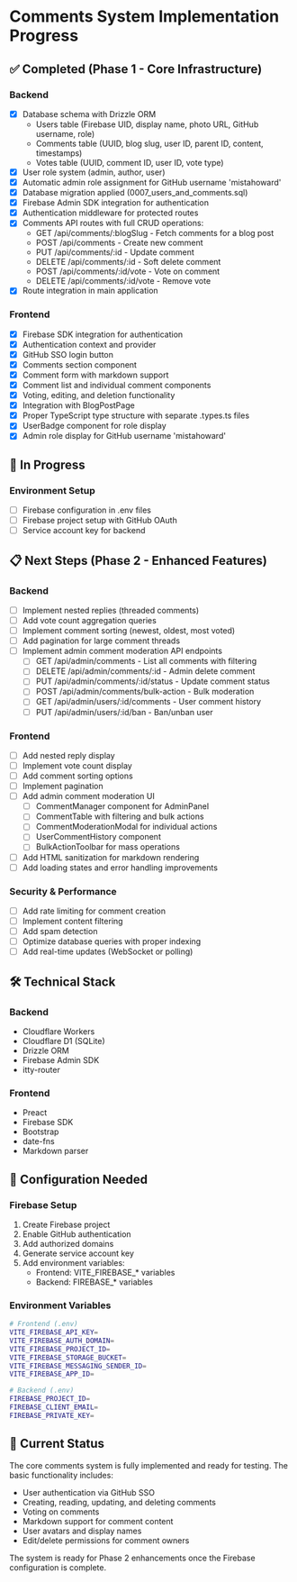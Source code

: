 # Comments System Implementation Progress

## ✅ Completed (Phase 1 - Core Infrastructure)

### Backend
- [x] Database schema with Drizzle ORM
  - Users table (Firebase UID, display name, photo URL, GitHub username, role)
  - Comments table (UUID, blog slug, user ID, parent ID, content, timestamps)
  - Votes table (UUID, comment ID, user ID, vote type)
- [x] User role system (admin, author, user)
- [x] Automatic admin role assignment for GitHub username 'mistahoward'
- [x] Database migration applied (0007_users_and_comments.sql)
- [x] Firebase Admin SDK integration for authentication
- [x] Authentication middleware for protected routes
- [x] Comments API routes with full CRUD operations:
  - GET /api/comments/:blogSlug - Fetch comments for a blog post
  - POST /api/comments - Create new comment
  - PUT /api/comments/:id - Update comment
  - DELETE /api/comments/:id - Soft delete comment
  - POST /api/comments/:id/vote - Vote on comment
  - DELETE /api/comments/:id/vote - Remove vote
- [x] Route integration in main application

### Frontend
- [x] Firebase SDK integration for authentication
- [x] Authentication context and provider
- [x] GitHub SSO login button
- [x] Comments section component
- [x] Comment form with markdown support
- [x] Comment list and individual comment components
- [x] Voting, editing, and deletion functionality
- [x] Integration with BlogPostPage
- [x] Proper TypeScript type structure with separate .types.ts files
- [x] UserBadge component for role display
- [x] Admin role display for GitHub username 'mistahoward'

## 🔄 In Progress

### Environment Setup
- [ ] Firebase configuration in .env files
- [ ] Firebase project setup with GitHub OAuth
- [ ] Service account key for backend

## 📋 Next Steps (Phase 2 - Enhanced Features)

### Backend
- [ ] Implement nested replies (threaded comments)
- [ ] Add vote count aggregation queries
- [ ] Implement comment sorting (newest, oldest, most voted)
- [ ] Add pagination for large comment threads
- [ ] Implement admin comment moderation API endpoints
  - [ ] GET /api/admin/comments - List all comments with filtering
  - [ ] DELETE /api/admin/comments/:id - Admin delete comment
  - [ ] PUT /api/admin/comments/:id/status - Update comment status
  - [ ] POST /api/admin/comments/bulk-action - Bulk moderation
  - [ ] GET /api/admin/users/:id/comments - User comment history
  - [ ] PUT /api/admin/users/:id/ban - Ban/unban user

### Frontend
- [ ] Add nested reply display
- [ ] Implement vote count display
- [ ] Add comment sorting options
- [ ] Implement pagination
- [ ] Add admin comment moderation UI
  - [ ] CommentManager component for AdminPanel
  - [ ] CommentTable with filtering and bulk actions
  - [ ] CommentModerationModal for individual actions
  - [ ] UserCommentHistory component
  - [ ] BulkActionToolbar for mass operations
- [ ] Add HTML sanitization for markdown rendering
- [ ] Add loading states and error handling improvements

### Security & Performance
- [ ] Add rate limiting for comment creation
- [ ] Implement content filtering
- [ ] Add spam detection
- [ ] Optimize database queries with proper indexing
- [ ] Add real-time updates (WebSocket or polling)

## 🛠️ Technical Stack

### Backend
- Cloudflare Workers
- Cloudflare D1 (SQLite)
- Drizzle ORM
- Firebase Admin SDK
- itty-router

### Frontend
- Preact
- Firebase SDK
- Bootstrap
- date-fns
- Markdown parser

## 🔧 Configuration Needed

### Firebase Setup
1. Create Firebase project
2. Enable GitHub authentication
3. Add authorized domains
4. Generate service account key
5. Add environment variables:
   - Frontend: VITE_FIREBASE_* variables
   - Backend: FIREBASE_* variables

### Environment Variables
```bash
# Frontend (.env)
VITE_FIREBASE_API_KEY=
VITE_FIREBASE_AUTH_DOMAIN=
VITE_FIREBASE_PROJECT_ID=
VITE_FIREBASE_STORAGE_BUCKET=
VITE_FIREBASE_MESSAGING_SENDER_ID=
VITE_FIREBASE_APP_ID=

# Backend (.env)
FIREBASE_PROJECT_ID=
FIREBASE_CLIENT_EMAIL=
FIREBASE_PRIVATE_KEY=
```

## 🎯 Current Status

The core comments system is fully implemented and ready for testing. The basic functionality includes:
- User authentication via GitHub SSO
- Creating, reading, updating, and deleting comments
- Voting on comments
- Markdown support for comment content
- User avatars and display names
- Edit/delete permissions for comment owners

The system is ready for Phase 2 enhancements once the Firebase configuration is complete. 